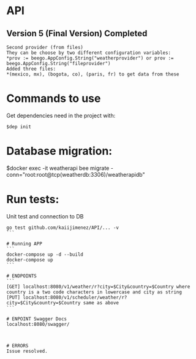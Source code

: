 # API
## Version 5 (Final Version) Completed
```
Second provider (from files)
They can be choose by two different configuration variables:
*prov := beego.AppConfig.String("weatherprovider") or prov := beego.AppConfig.String("fileprovider")
Added three files:
*(mexico, mx), (bogota, co), (paris, fr) to get data from these
```

# Commands to use 
Get dependencies need in the project with:
```
$dep init 
```

# Database migration:
$docker exec -it weatherapi bee migrate -conn="root:root@tcp(weatherdb:3306)/weatherapidb"

# Run tests:
Unit test and connection to DB 
``````
go test github.com/kaiijimenez/API/... -v
```

# Running APP
```
docker-compose up -d --build
docker-compose up
```

# ENDPOINTS
```
[GET] localhost:8080/v1/weather/r?city=$City&country=$Country where country is a two code characters in lowercase and city as string
[PUT] localhost:8080/v1/scheduler/weather/r?city=$City&country=$Country same as above
```

# ENPOINT Swagger Docs
localhost:8080/swagger/



# ERRORS
Issue resolved. 

